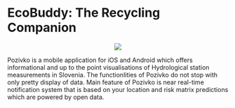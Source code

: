 # EcoBuddy: The Recycling Companion

<p align="center" width='50%' height='50%'>
  <img src="https://github.com/BestHack-poggers/besthack-2023/blob/master/images/Character-green_Idle.gif" />
</p>

Pozivko is a mobile application for iOS and Android which offers informational and up to the point visualisations of Hydrological station measurements in Slovenia.
The functionlities of Pozivko do not stop with only pretty display of data. Main feature of Pozivko is near real-time notification system that is based on your location and risk matrix predictions which are powered by open data. 
